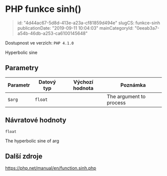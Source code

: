 PHP funkce sinh()
================================

> id: "4d44ac67-5d8d-413e-a23a-cf81859d494e"
> slugCS: funkce-sinh
> publicationDate: "2019-09-11 10:04:03"
> mainCategoryId: "0eeab3a7-a54b-46db-a253-ca6100145648"

Dostupnost ve verzích: `PHP 4.1.0`

Hyperbolic sine


Parametry
--------------

| Parametr | Datový typ | Výchozí hodnota | Poznámka |
|-----|-----|-----|-----|
| `$arg` | `float` |  | The argument to process |


Návratové hodnoty
----------------

`float`

The hyperbolic sine of arg

Další zdroje
------------

https://php.net/manual/en/function.sinh.php
